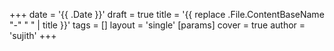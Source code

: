 +++
date = '{{ .Date }}'
draft = true
title = '{{ replace .File.ContentBaseName "-" " " | title }}'
tags = []
layout = 'single'
[params]
    cover = true
    author = 'sujith'
+++
